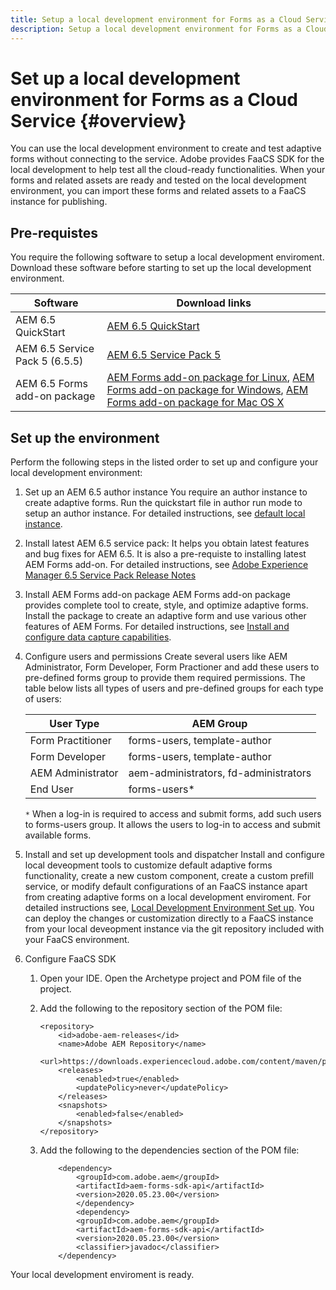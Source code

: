 ```yaml
---
title: Setup a local development environment for Forms as a Cloud Service
description: Setup a local development environment for Forms as a Cloud Service
---
```


# Set up a local development environment for Forms as a Cloud Service {#overview}

You can use the local development environment to create and test adaptive forms without connecting to the service. Adobe provides FaaCS SDK for the local development to help test all the cloud-ready functionalities. When your forms and related assets are ready and tested on the local development environment, you can import these forms and related assets to a FaaCS instance for publishing. 

## Pre-requistes 
      
You require the following software to setup a local development enviroment. Download these software before starting to set up the local development environment. 

|Software   | Download links |
|---|---|
| AEM 6.5 QuickStart  | [AEM 6.5 QuickStart](https://artifactory.corp.adobe.com/artifactory/maven-aem-dev/com/day/cq/cq-quickstart/6.5.0/cq-quickstart-6.5.0.jar)   |
| AEM 6.5 Service Pack 5 (6.5.5)   | [AEM 6.5 Service Pack 5](https://experience.adobe.com/#/downloads/content/software-distribution/en/aem.html?package=/content/software-distribution/en/details.html/content/dam/aem/public/adobe/packages/cq650/servicepack/aem-service-pkg-6.5.5.zip)  |
| AEM 6.5 Forms add-on package  | [AEM Forms add-on package for Linux](https://experience.adobe.com/#/downloads/content/software-distribution/en/aem.html?package=/content/software-distribution/en/details.html/content/dam/aem/public/adobe/packages/cq650/servicepack/fd/AEM-FORMS-6.5.5.0-LX.zip), [AEM Forms add-on package for Windows](https://experience.adobe.com/#/downloads/content/software-distribution/en/aem.html?package=/content/software-distribution/en/details.html/content/dam/aem/public/adobe/packages/cq650/servicepack/fd/AEM-FORMS-6.5.5.0-WIN.zip), [AEM Forms add-on package for Mac OS X](https://experience.adobe.com/#/downloads/content/software-distribution/en/aem.html?package=/content/software-distribution/en/details.html/content/dam/aem/public/adobe/packages/cq650/servicepack/fd/AEM-FORMS-6.5.5.0-OSX.zip) |

## Set up the environment

Perform the following steps in the listed order to set up and configure your local development environment:

1. Set up an AEM 6.5 author instance
You require an author instance to create adaptive forms. Run the quickstart file in author run mode to setup an author instance. For detailed instructions, see [default local instance](https://docs.adobe.com/content/help/en/experience-manager-65/deploying/deploying/deploy.html#on-premise).  

1. Install latest AEM 6.5 service pack:
It helps you obtain latest features and bug fixes for AEM 6.5. It is also a pre-requiste to installing latest AEM Forms add-on. For detailed instructions, see [Adobe Experience Manager 6.5 Service Pack Release Notes](https://docs.adobe.com/content/help/en/experience-manager-65/release-notes/service-pack/sp-release-notes.html)
1. Install AEM Forms add-on package 
AEM Forms add-on package provides complete tool to create, style, and optimize adaptive forms. Install the package to create an adaptive form and use various other features of AEM Forms.  For detailed instructions, see [Install and configure data capture capabilities](https://helpx.adobe.com/experience-manager/6-5/forms/using/installing-configuring-aem-forms-osgi.html).
1. Configure users and permissions
Create several users like AEM Administrator, Form Developer, Form Practioner and add these users to pre-defined forms group to provide them required permissions. The table below lists all types of users and pre-defined groups for each type of users:
  
    | User Type | AEM Group |
    |---|---|
    | Form Practitioner  | forms-users, template-author  |
    | Form Developer | forms-users, template-author |
    | AEM Administrator | aem-administrators, fd-administrators |
    | End User| forms-users*  |

    `*` When a log-in is required to access and submit forms, add such users to  forms-users group. It allows the users to log-in to access and submit available forms.

1. Install and set up development tools and dispatcher
Install and configure local deveopment tools to customize default adaptive forms functionality, create a new custom component, create a custom prefill service, or modify default configurations of an FaaCS instance apart from creating adaptive forms on a local development enviroment. For detailed instructions see, [Local Development Environment Set up](https://docs.adobe.com/content/help/en/experience-manager-learn/cloud-service/local-development-environment-set-up/overview.html). You can deploy the changes or customization directly to a FaaCS instance from your local deveopment instance via the git repository included with your FaaCS environment. 
    
1. Configure FaaCS SDK 

    1. Open your IDE. Open the Archetype project and POM file of the project.

    1. Add the following to the repository section of the POM file:

        ```
        <repository>
            <id>adobe-aem-releases</id>
            <name>Adobe AEM Repository</name>
            <url>https://downloads.experiencecloud.adobe.com/content/maven/public</url>
            <releases>
                <enabled>true</enabled>
                <updatePolicy>never</updatePolicy>
            </releases>
            <snapshots>
                <enabled>false</enabled>
            </snapshots>
        </repository> 

        ```

    1. Add the following to the dependencies section of the POM file: 

        ```
            <dependency>
                <groupId>com.adobe.aem</groupId>
                <artifactId>aem-forms-sdk-api</artifactId>
                <version>2020.05.23.00</version>
                </dependency>
                <dependency>
                <groupId>com.adobe.aem</groupId>
                <artifactId>aem-forms-sdk-api</artifactId>
                <version>2020.05.23.00</version>
                <classifier>javadoc</classifier>
            </dependency>

        ```

Your local development enviroment is ready. 
